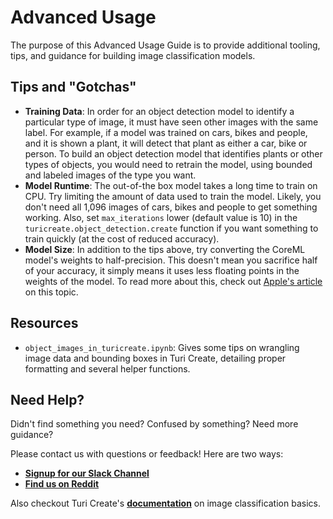 # Advanced Usage

The purpose of this Advanced Usage Guide is to provide additional tooling, tips, and guidance for building image classification models. 

## Tips and "Gotchas"

-  **Training Data**: In order for an object detection model to identify a particular type of image, it must have seen other images with the same label. For example, if a model was trained on cars, bikes and people, and it is shown a plant, it will detect that plant as either a car, bike or person. To build an object detection model that identifies plants or other types of objects, you would need to retrain the model, using bounded and labeled images of the type you want.
-  **Model Runtime**: The out-of-the box model takes a long time to train on CPU. Try limiting the amount of data used to train the model. Likely, you don't need all 1,096 images of cars, bikes and people to get something working. Also, set `max_iterations` lower (default value is 10) in the `turicreate.object_detection.create` function if you want something to train quickly (at the cost of reduced accuracy).
-  **Model Size**: In addition to the tips above, try converting the CoreML model's weights to half-precision. This doesn't mean you sacrifice half of your accuracy, it simply means it uses less floating points in the weights of the model. To read more about this, check out [Apple's article](https://developer.apple.com/documentation/coreml/reducing_the_size_of_your_core_ml_app) on this topic.

## Resources

-  `object_images_in_turicreate.ipynb`: Gives some tips on wrangling image data and bounding boxes in Turi Create, detailing proper formatting and several helper functions.

## Need Help?
Didn't find something you need? Confused by something? Need more guidance?

Please contact us with questions or feedback! Here are two ways:

-  [**Signup for our Slack Channel**](https://metismachine-skafos.slack.com/join/shared_invite/enQtNTAxMzEwOTk2NzA5LThjMmMyY2JkNTkwNDQ1YjgyYjFiY2MyMjRkMzYyM2E4MjUxNTJmYmQyODVhZWM2MjQwMjE5ZGM1Y2YwN2M5ODI)
-  [**Find us on Reddit**](https://reddit.com/r/skafos)

Also checkout Turi Create's [**documentation**](https://apple.github.io/turicreate/docs/userguide/object_detection/) on image classification basics.
